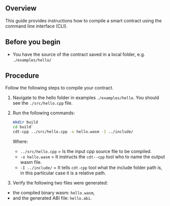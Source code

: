 <!-- ---
title: How to compile a smart contract via CLI
--- -->

## Overview

This guide provides instructions how to compile a smart contract using the command line interface (CLI).

## Before you begin

* You have the source of the contract saved in a local folder, e.g. `./examples/hello/`

## Procedure

Follow the following steps to compile your contract.

1. Navigate to the hello folder in examples `./examples/hello`. You should see the `./src/hello.cpp` file.

2. Run the following commands:

    ```sh
    mkdir build
    cd build`
    cdt-cpp ../src/hello.cpp -o hello.wasm -I ../include/
    ```

    Where:
    * `../src/hello.cpp` = Is the input cpp source file to be compiled.
    * `-o hello.wasm` = It instructs the `cdt--cpp` tool who to name the output wasm file.
    * `-I ../include/` = It tells `cdt-cpp` tool what the include folder path is, in this particular case it is a relative path.

3. Verify the following two files were generated:

* the compiled binary wasm: `hello.wasm`,
* and the generated ABI file: `hello.abi`.

